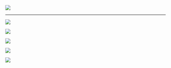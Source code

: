 
![](https://raw.githubusercontent.com/PierreDespereaux/Keizaal/main/assets/images/branding/Keizaal%20Website%20Banner.png)

---

![](https://raw.githubusercontent.com/PierreDespereaux/Keizaal/main/assets/images/testimonials/1.PNG)

![](https://raw.githubusercontent.com/PierreDespereaux/Keizaal/main/assets/images/testimonials/2.PNG)

![](https://raw.githubusercontent.com/PierreDespereaux/Keizaal/main/assets/images/testimonials/3.PNG)

![](https://raw.githubusercontent.com/PierreDespereaux/Keizaal/main/assets/images/testimonials/4.PNG)

![](https://raw.githubusercontent.com/PierreDespereaux/Keizaal/main/assets/images/testimonials/5.PNG)
